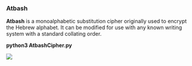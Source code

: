 <h3>Atbash</h3>

<b>Atbash</b> is a monoalphabetic substitution cipher originally used to encrypt the Hebrew alphabet. It can be modified for use with any known writing system with a standard collating order.

<b>python3 AtbashCipher.py</b>

<img src="https://github.com/tolgaakkapulu/Crypto-Encryption-and-Decryption-Tools/blob/master/AtbashCipher/AtbashCipher.png">
